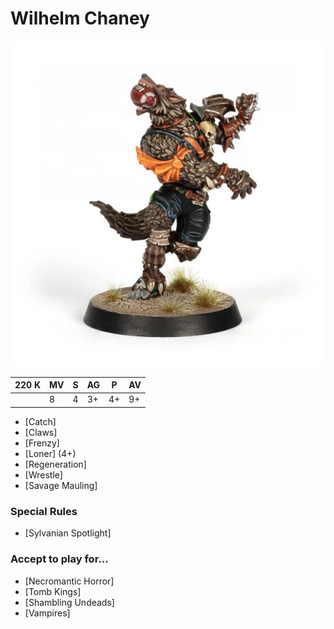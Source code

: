 # Wilhelm Chaney

![](../media/starplayers/BBWilhelmChaneyLead.webp)

| 220 K  | MV | S | AG | P | AV |
| --- | --- | --- | --- | --- | --- |
| | 8 | 4 | 3+ | 4+ | 9+ |

* [Catch]
* [Claws]
* [Frenzy]
* [Loner] (4+)
* [Regeneration]
* [Wrestle]
* [Savage Mauling]

### Special Rules
* [Sylvanian Spotlight]

### Accept to play for...
* [Necromantic Horror]
* [Tomb Kings]
* [Shambling Undeads]
* [Vampires]
